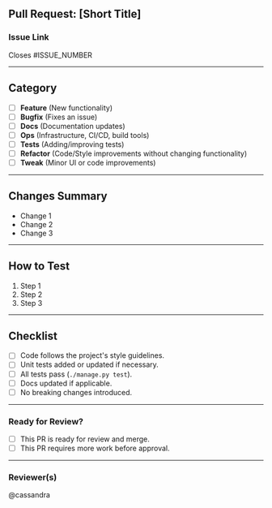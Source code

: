 ## Pull Request: [Short Title]

### Issue Link

Closes #ISSUE_NUMBER

---

## Category

- [ ] **Feature** (New functionality)
- [ ] **Bugfix** (Fixes an issue)
- [ ] **Docs** (Documentation updates)
- [ ] **Ops** (Infrastructure, CI/CD, build tools)
- [ ] **Tests** (Adding/improving tests)
- [ ] **Refactor** (Code/Style improvements without changing functionality)
- [ ] **Tweak** (Minor UI or code improvements)

---

## Changes Summary

- Change 1
- Change 2
- Change 3

---

## How to Test

1. Step 1
2. Step 2
3. Step 3

---

## Checklist

- [ ] Code follows the project's style guidelines.
- [ ] Unit tests added or updated if necessary.
- [ ] All tests pass (`./manage.py test`).
- [ ] Docs updated if applicable.
- [ ] No breaking changes introduced.

---

### **Ready for Review?**
- [ ] This PR is ready for review and merge.
- [ ] This PR requires more work before approval.

---

### **Reviewer(s)**

@cassandra
